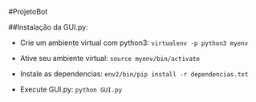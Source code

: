 #ProjetoBot

##Instalação da GUI.py:
* Crie um ambiente virtual com python3:
` virtualenv -p python3 myenv `

* Ative seu ambiente virtual:
`source myenv/bin/activate`

* Instale as dependencias:
`env2/bin/pip install -r dependencias.txt`

* Execute GUI.py:
`python GUI.py`